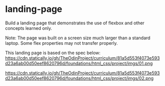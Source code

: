 # landing-page
Build a landing page that demonstrates the use of flexbox and other concepts learned only.

Note: The page was built on a screen size much larger than a standard laptop. Some flex properties may not transfer properly.

This landing page is based on the spec below:
https://cdn.statically.io/gh/TheOdinProject/curriculum/81a5d553f4073e593d23a6ab00d50eef8620796d/foundations/html_css/project/imgs/01.png

https://cdn.statically.io/gh/TheOdinProject/curriculum/81a5d553f4073e593d23a6ab00d50eef8620796d/foundations/html_css/project/imgs/02.png